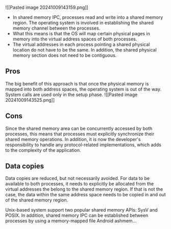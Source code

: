 
![[Pasted image 20241009143159.png]]
- In shared memory IPC, processes read and write into a shared memory region. The operating system is involved in establishing the shared memory channel between the processes. 
- What this means is that the OS will map certain physical pages in memory into the virtual address spaces of both processes.
- The virtual addresses in each process pointing a shared physical location do not have to be the same. In addition, the shared physical memory section does not need to be contiguous.

## Pros 

The big benefit of this approach is that once the physical memory is mapped into both address spaces, the operating system is out of the way. System calls are used only in the setup phase.
![[Pasted image 20241009143525.png]]

## Cons
Since the shared memory area can be concurrently accessed by both processes, this means that processes must explicitly synchronize their shared memory operations. In addition, it is now the developer's responsibility to handle any protocol-related implementations, which adds to the complexity of the application.

## Data copies

Data copies are reduced, but not necessarily avoided. For data to be available to both processes, it needs to explicitly be allocated from the virtual addresses the belong to the shared memory region. If that is not the case, the data within the same address space needs to be copied in and out of the shared memory region.

Unix-based system support two popular shared memory APIs: SysV and POSIX. In addition, shared memory IPC can be established between processes by using a memory-mapped file Android ashmem...

